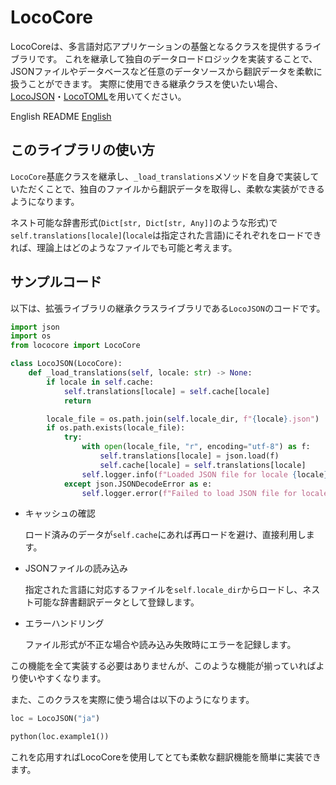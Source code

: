 # LocoCore

LocoCoreは、多言語対応アプリケーションの基盤となるクラスを提供するライブラリです。
これを継承して独自のデータロードロジックを実装することで、JSONファイルやデータベースなど任意のデータソースから翻訳データを柔軟に扱うことができます。
実際に使用できる継承クラスを使いたい場合、[LocoJSON](https://github.com/drago-suzuki58/LocoJSON)・[LocoTOML](https://github.com/drago-suzuki58/LocoTOML)を用いてください。

English README [English](README.md)

## このライブラリの使い方

`LocoCore`基底クラスを継承し、`_load_translations`メソッドを自身で実装していただくことで、独自のファイルから翻訳データを取得し、柔軟な実装ができるようになります。

ネスト可能な辞書形式(`Dict[str, Dict[str, Any]]`のような形式)で`self.translations[locale]`(`locale`は指定された言語)にそれぞれをロードできれば、理論上はどのようなファイルでも可能と考えます。

## サンプルコード

以下は、拡張ライブラリの継承クラスライブラリである`LocoJSON`のコードです。

```python
import json
import os
from lococore import LocoCore

class LocoJSON(LocoCore):
    def _load_translations(self, locale: str) -> None:
        if locale in self.cache:
            self.translations[locale] = self.cache[locale]
            return

        locale_file = os.path.join(self.locale_dir, f"{locale}.json")
        if os.path.exists(locale_file):
            try:
                with open(locale_file, "r", encoding="utf-8") as f:
                    self.translations[locale] = json.load(f)
                    self.cache[locale] = self.translations[locale]
                self.logger.info(f"Loaded JSON file for locale {locale}")
            except json.JSONDecodeError as e:
                self.logger.error(f"Failed to load JSON file for locale {locale}: {e}")
```

- キャッシュの確認

  ロード済みのデータが`self.cache`にあれば再ロードを避け、直接利用します。

- JSONファイルの読み込み

  指定された言語に対応するファイルを`self.locale_dir`からロードし、ネスト可能な辞書翻訳データとして登録します。

- エラーハンドリング

  ファイル形式が不正な場合や読み込み失敗時にエラーを記録します。

この機能を全て実装する必要はありませんが、このような機能が揃っていればより使いやすくなります。

また、このクラスを実際に使う場合は以下のようになります。

```python
loc = LocoJSON("ja")

python(loc.example1())
```

これを応用すればLocoCoreを使用してとても柔軟な翻訳機能を簡単に実装できます。
